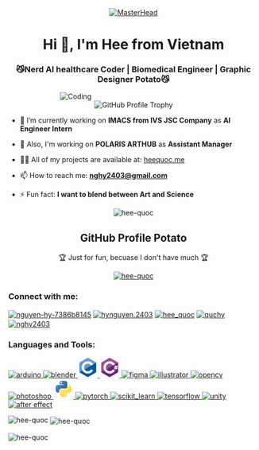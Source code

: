 <div align="center">
  <a href="https://heequoc.me/">
    <img src="https://media0.giphy.com/media/v1.Y2lkPTc5MGI3NjExbDhlMDNkbzJlN3lubG84OHcybGF1Y216OXFzNDgwajB2ajlienExOSZlcD12MV9pbnRlcm5hbF9naWZfYnlfaWQmY3Q9Zw/8MNmcksbeT6dRGP6Ev/giphy.webp" alt="MasterHead">
  </a>
</div>

<h1 align="center">Hi 👋, I'm Hee from Vietnam</h1>
<h3 align="center">😼Nerd AI healthcare Coder | Biomedical Engineer | Graphic Designer Potato😼</h3>
<p align="left"> <img align="right" alt="Coding" width="400" src="https://media1.giphy.com/media/v1.Y2lkPTc5MGI3NjExaWxyNnVieDdjeXB0bnZqc3VpazFhaDZ2M2N2aGJweWw5ZDFmdWRvdiZlcD12MV9pbnRlcm5hbF9naWZfYnlfaWQmY3Q9Zw/yLqhIS6YSREmH12tTi/giphy.webp"></p>

<p align="center"> <img width="140" src="https://media3.giphy.com/media/q0vHNExWIUGSBApPC4/200.webp"  alt="GitHub Profile Trophy"/></p>

- 🔭 I’m currently working on **IMACS from IVS JSC Company** as **AI Engineer Intern**

- 👾 Also, I'm working on **POLARIS ARTHUB** as **Assistant Manager**

- 👨‍💻 All of my projects are available at: [heequoc.me](heequoc.me)

- 📫 How to reach me: **nghy2403@gmail.com**

- ⚡ Fun fact: **I want to blend between Art and Science**


<p align="center"> <img src="https://komarev.com/ghpvc/?username=hee-quoc&label=Profile%20views&color=0e75b6&style=flat" alt="hee-quoc" /> </p>

<div align="center">
  
  <h2 align="center">GitHub Profile Potato</h2>
  <p align="center">🏆 Just for fun, becuase I don't have much 🏆</p>
</div>
<p align="center"> <a href="https://github.com/ryo-ma/github-profile-trophy"><img src="https://github-profile-trophy.vercel.app/?username=hee-quoc&theme=radical" alt="hee-quoc" /></a> </p>


<h3 align="left">Connect with me:</h3>
<p align="left">
<a href="https://linkedin.com/in/nguyen-hy-7386b8145" target="blank"><img align="center" src="https://raw.githubusercontent.com/rahuldkjain/github-profile-readme-generator/master/src/images/icons/Social/linked-in-alt.svg" alt="nguyen-hy-7386b8145" height="30" width="40" /></a>
<a href="https://fb.com/hynguyen.2403" target="blank"><img align="center" src="https://raw.githubusercontent.com/rahuldkjain/github-profile-readme-generator/master/src/images/icons/Social/facebook.svg" alt="hynguyen.2403" height="30" width="40" /></a>
<a href="https://instagram.com/hee_quoc" target="blank"><img align="center" src="https://raw.githubusercontent.com/rahuldkjain/github-profile-readme-generator/master/src/images/icons/Social/instagram.svg" alt="hee_quoc" height="30" width="40" /></a>
<a href="https://www.behance.net/quchy" target="blank"><img align="center" src="https://raw.githubusercontent.com/rahuldkjain/github-profile-readme-generator/master/src/images/icons/Social/behance.svg" alt="quchy" height="30" width="40" /></a>
<a href="https://www.hackerrank.com/nghy2403" target="blank"><img align="center" src="https://raw.githubusercontent.com/rahuldkjain/github-profile-readme-generator/master/src/images/icons/Social/hackerrank.svg" alt="nghy2403" height="30" width="40" /></a>
</p>

<h3 align="left">Languages and Tools:</h3>
<p align="left"> <a href="https://www.arduino.cc/" target="_blank" rel="noreferrer"> <img src="https://cdn.worldvectorlogo.com/logos/arduino-1.svg" alt="arduino" width="40" height="40"/> </a> <a href="https://www.blender.org/" target="_blank" rel="noreferrer"> <img src="https://download.blender.org/branding/community/blender_community_badge_white.svg" alt="blender" width="40" height="40"/> </a> <a href="https://www.cprogramming.com/" target="_blank" rel="noreferrer"> <img src="https://raw.githubusercontent.com/devicons/devicon/master/icons/c/c-original.svg" alt="c" width="40" height="40"/> </a> <a href="https://www.w3schools.com/cpp/" target="_blank" rel="noreferrer"> <img src="https://raw.githubusercontent.com/devicons/devicon/master/icons/csharp/csharp-original.svg" alt="csharp" width="40" height="40"/> </a> <a href="https://www.figma.com/" target="_blank" rel="noreferrer"> <img src="https://www.vectorlogo.zone/logos/figma/figma-icon.svg" alt="figma" width="40" height="40"/> </a> <a href="https://www.adobe.com/in/products/illustrator.html" target="_blank" rel="noreferrer"> <img src="https://www.vectorlogo.zone/logos/adobe_illustrator/adobe_illustrator-icon.svg" alt="illustrator" width="40" height="40"/> </a> <a href="https://opencv.org/" target="_blank" rel="noreferrer"> <img src="https://www.vectorlogo.zone/logos/opencv/opencv-icon.svg" alt="opencv" width="40" height="40"/> </a> <a href="https://www.photoshop.com/en" target="_blank" rel="noreferrer"> <img src="https://upload.wikimedia.org/wikipedia/commons/thumb/a/af/Adobe_Photoshop_CC_icon.svg/768px-Adobe_Photoshop_CC_icon.svg.png" alt="photoshop" width="40" height="40"/> </a> <a href="https://www.python.org" target="_blank" rel="noreferrer"> <img src="https://raw.githubusercontent.com/devicons/devicon/master/icons/python/python-original.svg" alt="python" width="40" height="40"/> </a> <a href="https://pytorch.org/" target="_blank" rel="noreferrer"> <img src="https://www.vectorlogo.zone/logos/pytorch/pytorch-icon.svg" alt="pytorch" width="40" height="40"/> </a> <a href="https://scikit-learn.org/" target="_blank" rel="noreferrer"> <img src="https://upload.wikimedia.org/wikipedia/commons/0/05/Scikit_learn_logo_small.svg" alt="scikit_learn" width="40" height="40"/> </a> <a href="https://www.tensorflow.org" target="_blank" rel="noreferrer"> <img src="https://www.vectorlogo.zone/logos/tensorflow/tensorflow-icon.svg" alt="tensorflow" width="40" height="40"/> </a> <a href="https://unity.com/" target="_blank" rel="noreferrer"> <img src="https://cdn-icons-png.freepik.com/512/5969/5969346.png" alt="unity" width="40" height="40"/> </a> <a href="https://www.adobe.com/home" target="_blank" rel="noreferrer"> <img src="https://upload.wikimedia.org/wikipedia/commons/thumb/c/cb/Adobe_After_Effects_CC_icon.svg/768px-Adobe_After_Effects_CC_icon.svg.png" alt="after effect" width="40" height="40"/> </a> </p>

<p><img align="left" src="https://github-readme-stats.vercel.app/api/top-langs?username=hee-quoc&show_icons=true&locale=en&layout=compact&theme=radical" alt="hee-quoc" /></p>

<p>&nbsp;<img align="center" src="https://github-readme-stats.vercel.app/api?username=hee-quoc&show_icons=true&locale=en&theme=highcontrast" alt="hee-quoc" /></p>

<p><img align="center" src="https://github-readme-streak-stats.herokuapp.com/?user=hee-quoc&&theme=highcontrast" alt="hee-quoc" /></p>
